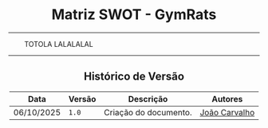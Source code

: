 <center>

# Matriz SWOT - GymRats

</center>

---

<div align="justify">

&emsp;&emsp;
TOTOLA LALALALAL
</div>

---

<center>

## Histórico de Versão

</center>

<div style="margin: 0 auto; width: fit-content;">

| Data       | Versão | Descrição             | Autores                                   |
|------------|--------|-----------------------|-------------------------------------------|
| 06/10/2025 | `1.0`  | Criação do documento. | [João Carvalho](https://github.com/i-JSS) |

</div>